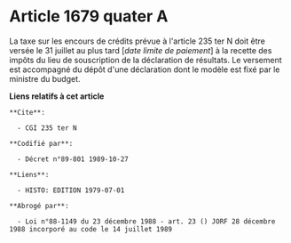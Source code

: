 # Article 1679 quater A

La taxe sur les encours de crédits prévue à l'article 235 ter N doit être versée le 31 juillet au plus tard [*date limite de
paiement*] à la recette des impôts du lieu de souscription de la déclaration de résultats. Le versement est accompagné du
dépôt d'une déclaration dont le modèle est fixé par le ministre du budget.

**Liens relatifs à cet article**

	**Cite**:

	  - CGI 235 ter N

	**Codifié par**:

	  - Décret n°89-801 1989-10-27

	**Liens**:

	  - HISTO: EDITION 1979-07-01

	**Abrogé par**:

	  - Loi n°88-1149 du 23 décembre 1988 - art. 23 () JORF 28 décembre 1988 incorporé au code le 14 juillet 1989
